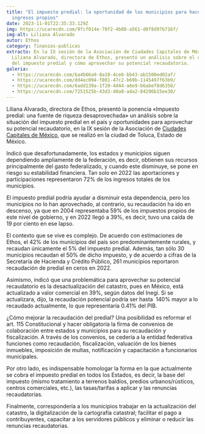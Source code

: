 ```yaml
---
title: "El impuesto predial: la oportunidad de los municipios para hacerse de
  ingresos propios"
date: 2023-11-01T22:35:33.129Z
img: https://ucarecdn.com/9fcf014e-70f2-4b08-a561-d8f8d97b716f/
img-alt: Liliana Alvarado
autor: Ethos
category: finanzas-publicas
extracto: En la IX sesión de la Asociación de Ciudades Capitales de México,
  Liliana Alvarado, directora de Ethos, presentó un análisis sobre el contexto
  del impuesto predial y cómo aprovechar su potencial recaudatorio.
galeria:
  - https://ucarecdn.com/ba4b66a9-8a18-4ce6-bb43-ab1500ed02af/
  - https://ucarecdn.com/dd4ec094-f801-47c2-b69b-1145497f63b9/
  - https://ucarecdn.com/6add139a-1f20-4d44-a6e9-b6abef8d6358/
  - https://ucarecdn.com/7251525b-43d3-40a0-a4a2-84296b15ee30/
---
```

<!--StartFragment-->

Liliana Alvarado, directora de Ethos, presentó la ponencia «Impuesto predial: una fuente de riqueza desaprovechada» un análisis sobre la situación del impuesto predial en el país y oportunidades para aprovechar su potencial recaudatorio, en la IX sesión de la Asociación de [Ciudades Capitales de México,](https://twitter.com/ciudadescapital?lang=es) que se realizó en la ciudad de Toluca, Estado de México. 

Indicó que desafortunadamente, los estados y municipios siguen dependiendo ampliamente de la federación, es decir, obtienen sus recursos principalmente del gasto federalizado, y cuando este disminuye, se pone en riesgo su estabilidad financiera. Tan solo en 2022 las aportaciones y participaciones representaron 72% de los ingresos totales de los municipios. 

El impuesto predial podría ayudar a disminuir esta dependencia, pero los municipios no lo han aprovechado, al contrario, su recaudación ha ido en descenso, ya que en 2004 representaba 59% de los impuestos propios de este nivel de gobierno, y en 2022 llegó a 39%, es decir, tuvo una caída de 19 por ciento en ese lapso.

El contexto que se vive es complejo. De acuerdo con estimaciones de Ethos, el 42% de los municipios del país son predominantemente rurales, y recaudan únicamente el 5% del impuesto predial. Además, tan sólo 30 municipios recaudan el 50% de dicho impuesto, y de acuerdo a cifras de la Secretaría de Hacienda y Crédito Público, 261 municipios reportaron recaudación de predial en ceros en 2022.

Asimismo, indicó que una problemática para aprovechar su potencial recaudatorio es la desactualización del catastro, pues en México, está actualizado a valor comercial en 39%, según datos del Inegi. Si se actualizara, dijo, la recaudación potencial podría ser hasta  140% mayor a lo recaudado actualmente, lo que representaría 0.41% del PIB.

¿Cómo mejorar la recaudación del predial? Una posibilidad es reformar el art. 115 Constitucional y hacer obligatoria la firma de convenios de colaboración entre estados y municipios para su recaudación y fiscalización. A través de los convenios, se cedería a la entidad federativa funciones como recaudación, fiscalización, valuación de los bienes inmuebles, imposición de multas, notificación y capacitación a funcionarios municipales.

Por otro lado, es indispensable homologar la forma en la que actualmente se cobra el impuesto predial en todos los Estados, es decir, la base del impuesto (mismo tratamiento a terrenos baldíos, predios urbanos/rústicos, centros comerciales, etc.), las tasas/tarifas a aplicar y las renuncias recaudatorias.

Finalmente, correspondería a los municipios trabajar en la actualización del catastro, la digitalización de la cartografía catastral; facilitar el pago a  contribuyentes, capacitar a los servidores públicos y eliminar o reducir las renuncias recaudatorias.

<!--EndFragment-->